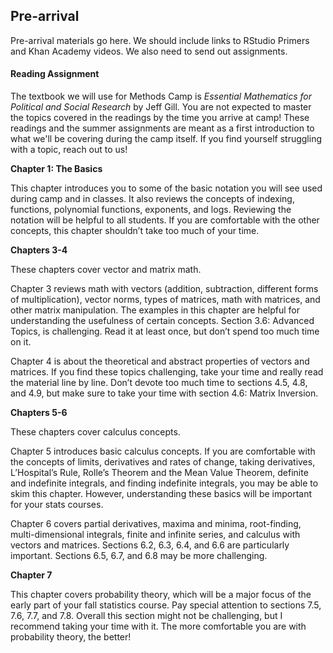 ## Pre-arrival

Pre-arrival materials go here. We should include links to RStudio Primers and Khan Academy videos. We also need to send out assignments.

#### Reading Assignment

The textbook we will use for Methods Camp is *Essential Mathematics for Political and Social Research* by Jeff Gill. You are not expected to master the topics covered in the readings by the time you arrive at camp! These readings and the summer assignments are meant as a first introduction to what we'll be covering during the camp itself. If you find yourself struggling with a topic, reach out to us!

**Chapter 1: The Basics**

This chapter introduces you to some of the basic notation you will see used during camp and in classes. It also reviews the concepts of indexing, functions, polynomial functions, exponents, and logs. Reviewing the notation will be helpful to all students. If you are comfortable with the other concepts, this chapter shouldn’t take too much of your time.

**Chapters 3-4**

These chapters cover vector and matrix math.

Chapter 3 reviews math with vectors (addition, subtraction, different forms of multiplication), vector norms, types of matrices, math with matrices, and other matrix manipulation. The examples in this chapter are helpful for understanding the usefulness of certain concepts. Section 3.6: Advanced Topics, is challenging. Read it at least once, but don’t spend too much time on it.

Chapter 4 is about the theoretical and abstract properties of vectors and matrices. If you find these topics challenging, take your time and really read the material line by line. Don’t devote too much time to sections 4.5, 4.8, and 4.9, but make sure to take your  time with section 4.6: Matrix Inversion.

**Chapters 5-6**

These chapters cover calculus concepts.

Chapter 5 introduces basic calculus concepts. If you are comfortable with the concepts of limits, derivatives and rates of change, taking derivatives, L’Hospital’s Rule, Rolle’s Theorem and the Mean Value Theorem, definite and indefinite integrals, and finding indefinite integrals, you may be able to skim this chapter. However, understanding these basics will be important for your stats courses.

Chapter 6 covers partial derivatives, maxima and minima, root-finding, multi-dimensional integrals, finite and infinite series, and calculus with vectors and matrices. Sections 6.2, 6.3, 6.4, and 6.6 are particularly important. Sections 6.5, 6.7, and 6.8 may be more challenging.

**Chapter 7**

This chapter covers probability theory, which will be a major focus of the early part of your fall statistics course. Pay special attention to sections 7.5, 7.6, 7.7, and 7.8. Overall this section might not be challenging, but I recommend taking your time with it. The more comfortable you are with probability theory, the better!
